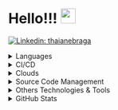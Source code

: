 # Hello!!! <img src="https://raw.githubusercontent.com/MartinHeinz/MartinHeinz/master/wave.gif" width="30px">
[![Linkedin: thaianebraga](https://img.shields.io/badge/-edcarlosmarinho-blue?style=flat-square&logo=Linkedin&logoColor=white&link=https://www.linkedin.com/in/edcarlosmarinho/)](https://www.linkedin.com/in/edcarlosmarinho/)


<details>
  <summary>Languages</summary>

![Python](https://img.shields.io/badge/-Python-black?style=flat-square&logo=Python)
![ShellScript](https://img.shields.io/badge/-ShellScript-000?&logo=ShellScript)
</details>

<details>
  <summary>CI/CD</summary>

![Jenkins](https://img.shields.io/badge/-Jenkins-232F7E?&logo=Jenkins)
![Gitlab](https://img.shields.io/badge/-Gitlab-000?&logo=Gitlab)

</details>

<details>
  <summary>Clouds</summary>

![Amazon AWS](https://img.shields.io/badge/Amazon%20AWS-232F3E?style=flat-square&logo=amazon-aws)
![Microsoft Azure](https://img.shields.io/badge/Microsoft%20Azure-232F7E?style=flat-square&logo=microsoft-azure)
![Google Cloud](https://img.shields.io/badge/Google%20Cloud-black?style=flat-square&logo=google-cloud)

</details>

<details>
  <summary>Source Code Management</summary>

![Git](https://img.shields.io/badge/-Git-black?style=flat-square&logo=git)
![GitHub](https://img.shields.io/badge/-GitHub-181717?style=flat-square&logo=github)
![GitLab](https://img.shields.io/badge/-GitLab-FCA121?style=flat-square&logo=gitlab)

</details>

<details>
  <summary>Others Technologies & Tools</summary>

![Docker](https://img.shields.io/badge/-Docker-000?&logo=Docker)
![Kubernetes](https://img.shields.io/badge/-Kubernetes-000?&logo=Kubernetes)
![ElasticSearch](https://img.shields.io/badge/-ElasticSearch-005571?style=flat-square&logo=elasticsearch)

</details>

<details>
  <summary>GitHub Stats</summary>
<a href="https://github.com/edmarinho">
<img height="137px" src="https://github-readme-stats.vercel.app/api?username=edmarinho&hide_title=false&hide_border=true&show_icons=true&include_all_commits=true&count_private=true&line_height=21&title_color=ffffff&text_color=c9cacc&icon_color=2bbc8a&bg_color=1d1f21&theme=graywhite" />
<!-- wi*quL3fcV -->
<img height="137px" src="https://github-readme-stats.vercel.app/api/top-langs/?username=edmarinho&hide=html,php,java,css,javascript&hide_title=false&hide_border=true&layout=compact&langs_count=7&exclude_repo=comp426,Redventures-Movie-Quotes&title_color=ffffff&text_color=c9cacc&icon_color=2bbc8a&bg_color=1d1f21&theme=graywhite" />
</a>
</details>
